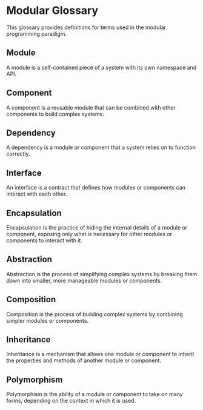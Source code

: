 # Modular Glossary

This glossary provides definitions for terms used in the modular programming paradigm.

## Module

A module is a self-contained piece of a system with its own namespace and API.

## Component

A component is a reusable module that can be combined with other components to build complex systems.

## Dependency

A dependency is a module or component that a system relies on to function correctly.

## Interface

An interface is a contract that defines how modules or components can interact with each other.

## Encapsulation

Encapsulation is the practice of hiding the internal details of a module or component, exposing only what is necessary for other modules or components to interact with it.

## Abstraction

Abstraction is the process of simplifying complex systems by breaking them down into smaller, more manageable modules or components.

## Composition

Composition is the process of building complex systems by combining simpler modules or components.

## Inheritance

Inheritance is a mechanism that allows one module or component to inherit the properties and methods of another module or component.

## Polymorphism

Polymorphism is the ability of a module or component to take on many forms, depending on the context in which it is used.
